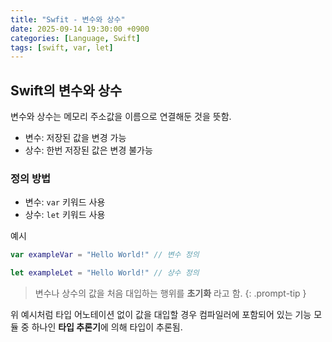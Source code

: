```yaml
---
title: "Swfit - 변수와 상수"
date: 2025-09-14 19:30:00 +0900
categories: [Language, Swift]
tags: [swift, var, let]
---
```


## **Swift의 변수와 상수**
변수와 상수는 메모리 주소값을 이름으로 연결해둔 것을 뜻함.

- 변수: 저장된 값을 변경 가능
- 상수: 한번 저장된 값은 변경 불가능

### **정의 방법**
- 변수: `var` 키워드 사용
- 상수: `let` 키워드 사용

예시
```swift
var exampleVar = "Hello World!" // 변수 정의

let exampleLet = "Hello World!" // 상수 정의
```

> 변수나 상수의 값을 처음 대입하는 행위를 **초기화** 라고 함.
{: .prompt-tip }

위 예시처럼 타입 어노테이션 없이 값을 대입할 경우 컴파일러에 포함되어 있는 기능 모듈 중 하나인 **타입 추론기**에 의해 타입이 추론됨.